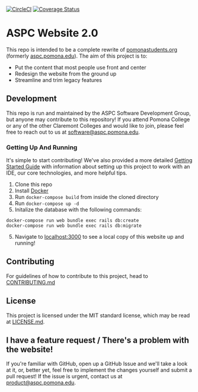 [![CircleCI](https://circleci.com/gh/aspc/aspc-website/tree/master.svg?style=svg)](https://circleci.com/gh/aspc/aspc-website/tree/master) 
[![Coverage Status](https://coveralls.io/repos/github/aspc/aspc-website/badge.svg?branch=master)](https://coveralls.io/github/aspc/aspc-website?branch=master)


# ASPC Website 2.0
This repo is intended to be a complete rewrite of [pomonastudents.org](https://pomonastudents.org) (formerly [aspc.pomona.edu](http://aspc.pomona.edu)). The aim of this project is to:
 - Put the content that most people use front and center
 - Redesign the website from the ground up
 - Streamline and trim legacy features

## Development
This repo is run and maintained by the ASPC Software Development Group, but anyone may contribute to this repository!
If you attend Pomona College or any of the other Claremont Colleges and would like to join, please feel free to reach out to us at software@aspc.pomona.edu.

### Getting Up And Running
It's simple to start contributing! We've also provided a more detailed [Getting Started Guide](docs/getting-started.md)
with information about setting up this project to work with an IDE, our core technologies, and more helpful tips.

1. Clone this repo
2. Install [Docker](https://docs.docker.com/get-started/#download-and-install-docker)
3. Run `docker-compose build` from inside the cloned directory
4. Run `docker-compose up -d`
5. Initalize the database with the following commands:
```
docker-compose run web bundle exec rails db:create
docker-compose run web bundle exec rails db:migrate
```
5. Navigate to [localhost:3000](http://localhost:3000) to see a local copy of this website up and running!

## Contributing
For guidelines of how to contribute to this project, head to [CONTRIBUTING.md](CONTRIBUTING.md)

## License

This project is licensed under the MIT standard license, which may be read at [LICENSE.md](LICENSE.md).

## I have a feature request / There's a problem with the website!

If you're familiar with GitHub, open up a GitHub Issue and we'll take a look at it, or, better yet, feel free to implement the changes
yourself and submit a pull request! If the issue is urgent, contact us at product@aspc.pomona.edu.
